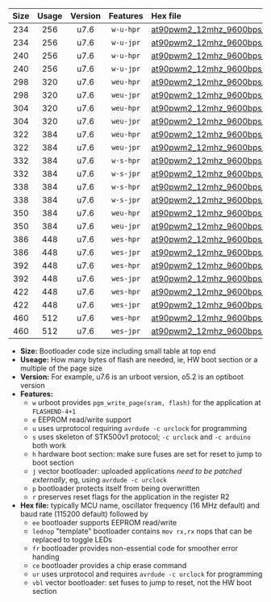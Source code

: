 |Size|Usage|Version|Features|Hex file|
|:-:|:-:|:-:|:-:|:--|
|234|256|u7.6|`w-u-hpr`|[at90pwm2_12mhz_9600bps_ur.hex](https://raw.githubusercontent.com/stefanrueger/urboot/main/at90pwm2_12mhz_9600bps_ur.hex)|
|234|256|u7.6|`w-u-jpr`|[at90pwm2_12mhz_9600bps_ur_vbl.hex](https://raw.githubusercontent.com/stefanrueger/urboot/main/at90pwm2_12mhz_9600bps_ur_vbl.hex)|
|240|256|u7.6|`w-u-hpr`|[at90pwm2_12mhz_9600bps_lednop_ur.hex](https://raw.githubusercontent.com/stefanrueger/urboot/main/at90pwm2_12mhz_9600bps_lednop_ur.hex)|
|240|256|u7.6|`w-u-jpr`|[at90pwm2_12mhz_9600bps_lednop_ur_vbl.hex](https://raw.githubusercontent.com/stefanrueger/urboot/main/at90pwm2_12mhz_9600bps_lednop_ur_vbl.hex)|
|298|320|u7.6|`weu-hpr`|[at90pwm2_12mhz_9600bps_ee_ur.hex](https://raw.githubusercontent.com/stefanrueger/urboot/main/at90pwm2_12mhz_9600bps_ee_ur.hex)|
|298|320|u7.6|`weu-jpr`|[at90pwm2_12mhz_9600bps_ee_ur_vbl.hex](https://raw.githubusercontent.com/stefanrueger/urboot/main/at90pwm2_12mhz_9600bps_ee_ur_vbl.hex)|
|304|320|u7.6|`weu-hpr`|[at90pwm2_12mhz_9600bps_ee_lednop_ur.hex](https://raw.githubusercontent.com/stefanrueger/urboot/main/at90pwm2_12mhz_9600bps_ee_lednop_ur.hex)|
|304|320|u7.6|`weu-jpr`|[at90pwm2_12mhz_9600bps_ee_lednop_ur_vbl.hex](https://raw.githubusercontent.com/stefanrueger/urboot/main/at90pwm2_12mhz_9600bps_ee_lednop_ur_vbl.hex)|
|322|384|u7.6|`weu-hpr`|[at90pwm2_12mhz_9600bps_ee_lednop_fr_ur.hex](https://raw.githubusercontent.com/stefanrueger/urboot/main/at90pwm2_12mhz_9600bps_ee_lednop_fr_ur.hex)|
|322|384|u7.6|`weu-jpr`|[at90pwm2_12mhz_9600bps_ee_lednop_fr_ur_vbl.hex](https://raw.githubusercontent.com/stefanrueger/urboot/main/at90pwm2_12mhz_9600bps_ee_lednop_fr_ur_vbl.hex)|
|332|384|u7.6|`w-s-hpr`|[at90pwm2_12mhz_9600bps.hex](https://raw.githubusercontent.com/stefanrueger/urboot/main/at90pwm2_12mhz_9600bps.hex)|
|332|384|u7.6|`w-s-jpr`|[at90pwm2_12mhz_9600bps_vbl.hex](https://raw.githubusercontent.com/stefanrueger/urboot/main/at90pwm2_12mhz_9600bps_vbl.hex)|
|338|384|u7.6|`w-s-hpr`|[at90pwm2_12mhz_9600bps_lednop.hex](https://raw.githubusercontent.com/stefanrueger/urboot/main/at90pwm2_12mhz_9600bps_lednop.hex)|
|338|384|u7.6|`w-s-jpr`|[at90pwm2_12mhz_9600bps_lednop_vbl.hex](https://raw.githubusercontent.com/stefanrueger/urboot/main/at90pwm2_12mhz_9600bps_lednop_vbl.hex)|
|350|384|u7.6|`weu-hpr`|[at90pwm2_12mhz_9600bps_ee_lednop_fr_ce_ur.hex](https://raw.githubusercontent.com/stefanrueger/urboot/main/at90pwm2_12mhz_9600bps_ee_lednop_fr_ce_ur.hex)|
|350|384|u7.6|`weu-jpr`|[at90pwm2_12mhz_9600bps_ee_lednop_fr_ce_ur_vbl.hex](https://raw.githubusercontent.com/stefanrueger/urboot/main/at90pwm2_12mhz_9600bps_ee_lednop_fr_ce_ur_vbl.hex)|
|386|448|u7.6|`wes-hpr`|[at90pwm2_12mhz_9600bps_ee.hex](https://raw.githubusercontent.com/stefanrueger/urboot/main/at90pwm2_12mhz_9600bps_ee.hex)|
|386|448|u7.6|`wes-jpr`|[at90pwm2_12mhz_9600bps_ee_vbl.hex](https://raw.githubusercontent.com/stefanrueger/urboot/main/at90pwm2_12mhz_9600bps_ee_vbl.hex)|
|392|448|u7.6|`wes-hpr`|[at90pwm2_12mhz_9600bps_ee_lednop.hex](https://raw.githubusercontent.com/stefanrueger/urboot/main/at90pwm2_12mhz_9600bps_ee_lednop.hex)|
|392|448|u7.6|`wes-jpr`|[at90pwm2_12mhz_9600bps_ee_lednop_vbl.hex](https://raw.githubusercontent.com/stefanrueger/urboot/main/at90pwm2_12mhz_9600bps_ee_lednop_vbl.hex)|
|422|448|u7.6|`wes-hpr`|[at90pwm2_12mhz_9600bps_ee_lednop_fr.hex](https://raw.githubusercontent.com/stefanrueger/urboot/main/at90pwm2_12mhz_9600bps_ee_lednop_fr.hex)|
|422|448|u7.6|`wes-jpr`|[at90pwm2_12mhz_9600bps_ee_lednop_fr_vbl.hex](https://raw.githubusercontent.com/stefanrueger/urboot/main/at90pwm2_12mhz_9600bps_ee_lednop_fr_vbl.hex)|
|460|512|u7.6|`wes-hpr`|[at90pwm2_12mhz_9600bps_ee_lednop_fr_ce.hex](https://raw.githubusercontent.com/stefanrueger/urboot/main/at90pwm2_12mhz_9600bps_ee_lednop_fr_ce.hex)|
|460|512|u7.6|`wes-jpr`|[at90pwm2_12mhz_9600bps_ee_lednop_fr_ce_vbl.hex](https://raw.githubusercontent.com/stefanrueger/urboot/main/at90pwm2_12mhz_9600bps_ee_lednop_fr_ce_vbl.hex)|

- **Size:** Bootloader code size including small table at top end
- **Useage:** How many bytes of flash are needed, ie, HW boot section or a multiple of the page size
- **Version:** For example, u7.6 is an urboot version, o5.2 is an optiboot version
- **Features:**
  + `w` urboot provides `pgm_write_page(sram, flash)` for the application at `FLASHEND-4+1`
  + `e` EEPROM read/write support
  + `u` uses urprotocol requiring `avrdude -c urclock` for programming
  + `s` uses skeleton of STK500v1 protocol; `-c urclock` and `-c arduino` both work
  + `h` hardware boot section: make sure fuses are set for reset to jump to boot section
  + `j` vector bootloader: uploaded applications *need to be patched externally*, eg, using `avrdude -c urclock`
  + `p` bootloader protects itself from being overwritten
  + `r` preserves reset flags for the application in the register R2
- **Hex file:** typically MCU name, oscillator frequency (16 MHz default) and baud rate (115200 default) followed by
  + `ee` bootloader supports EEPROM read/write
  + `lednop` "template" bootloader contains `mov rx,rx` nops that can be replaced to toggle LEDs
  + `fr` bootloader provides non-essential code for smoother error handing
  + `ce` bootloader provides a chip erase command
  + `ur` uses urprotocol and requires `avrdude -c urclock` for programming
  + `vbl` vector bootloader: set fuses to jump to reset, not the HW boot section
